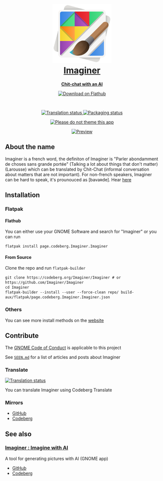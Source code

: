 <a href="https://imaginer.codeberg.page">
<h1 align="center">
  <img src="data/icons/hicolor/scalable/apps/page.codeberg.Imaginer.Imaginer.svg" alt="Imaginer" width="192" height="192"/>
  <br>
  Imaginer
</h1>

<p align="center">
  <strong>Chit-chat with an AI</strong>
</p>
</a>

<p align="center">
  <a href="https://flathub.org/apps/details/page.codeberg.Imaginer.Imaginer">
    <img width="200" alt="Download on Flathub" src="https://dl.flathub.org/assets/badges/flathub-badge-i-en.svg"/>
  </a>
  <br>
</p>

<br>

<p align="center">
 <a href="https://translate.codeberg.org/engage/imaginer/">
  <img src="https://translate.codeberg.org/widgets/imaginer/-/svg-badge.svg" alt="Translation status" />
  </a>
  <a href="https://repology.org/project/imaginer/versions">
    <img alt="Packaging status" src="https://repology.org/badge/tiny-repos/imaginer.svg">
  </a>
</p>

<p align="center">
  <a href="https://stopthemingmy.app">
    <img alt="Please do not theme this app" src="https://stopthemingmy.app/badge.svg"/>
  </a>
</p>

<a href="https://imaginer.codeberg.page">
<p align="center">
  <img src="./data/screenshots/quantum-computing.png" alt="Preview"/>
</p>
</a>

## About the name

Imaginer is a french word, the definiton of Imaginer is "Parler abondamment de choses sans grande portée" (Talking a lot about things that don't matter) (Larousse) which can be translated by Chit-Chat (informal conversation about matters that are not important). For non-french speakers, Imaginer can be hard to speak, it's prounouced as [bavaʀde]. Hear [here](https://youtu.be/9Qoogwxo5YA)

## Installation

### Flatpak

#### Flathub

You can either use your GNOME Software and search for "Imaginer" or you can run

``` shell
flatpak install page.codeberg.Imaginer.Imaginer
```

#### From Source

Clone the repo and run `flatpak-builder`

``` shell
git clone https://codeberg.org/Imaginer/Imaginer # or https://github.com/Imaginer/Imaginer
cd Imaginer
flatpak-builder --install --user --force-clean repo/ build-aux/flatpak/page.codeberg.Imaginer.Imaginer.json
```

### Others

You can see more install methods on the [website](https://imaginer.codeberg.page/install/)

## Contribute

The [GNOME Code of Conduct](https://wiki.gnome.org/Foundation/CodeOfConduct) is applicable to this project

See [`SEEN.md`](./SEEN.md) for a list of articles and posts about Imaginer

### Translate

<a href="https://translate.codeberg.org/engage/imaginer/">
<img src="https://translate.codeberg.org/widgets/imaginer/-/multi-auto.svg" alt="Translation status" />
</a>

You can translate Imaginer using Codeberg Translate

### Mirrors

- [GitHub](https://github.com/Imaginer/Imaginer)
- [Codeberg](https://codeberg.org/Imaginer/Imaginer)

## See also 

### [Imaginer : Imagine with AI](https://imaginer.codeberg.page)

A tool for generating pictures with AI (GNOME app)

- [GitHub](https://github.com/ImaginerApp/Imaginer)
- [Codeberg](https://codeberg.org/Imaginer/Imaginer)
